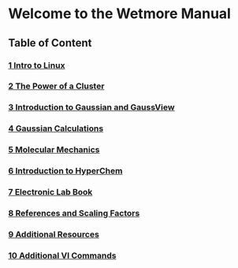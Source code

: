 # Welcome to the Wetmore Manual

## Table of Content

### [1 Intro to Linux](/1-intro-to-linux)

### [2 The Power of a Cluster](/2-the-power-of-a-cluster)

### [3 Introduction to Gaussian and GaussView](/3-intro-to-gauss)

### [4 Gaussian Calculations](/4-gaussian-calcs)

### [5 Molecular Mechanics](/5-MM)

### [6 Introduction to HyperChem](/6-intro-to-hyperchem)

### [7 Electronic Lab Book](/7-elab-book)

### [8 References and Scaling Factors](/8-ref-scaling)

### [9 Additional Resources](/9-additional-res)

### [10 Additional VI Commands](/10-add-vi-comm)


